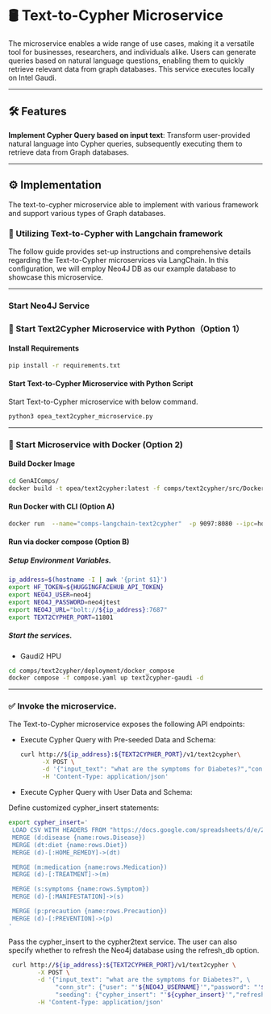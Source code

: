 # 🛢 Text-to-Cypher Microservice

The microservice enables a wide range of use cases, making it a versatile tool for businesses, researchers, and individuals alike. Users can generate queries based on natural language questions, enabling them to quickly retrieve relevant data from graph databases. This service executes locally on Intel Gaudi.

---

## 🛠️ Features

**Implement Cypher Query based on input text**: Transform user-provided natural language into Cypher queries, subsequently executing them to retrieve data from Graph databases.

---

## ⚙️ Implementation

The text-to-cypher microservice able to implement with various framework and support various types of Graph databases.

### 🔗 Utilizing Text-to-Cypher with Langchain framework

The follow guide provides set-up instructions and comprehensive details regarding the Text-to-Cypher microservices via LangChain. In this configuration, we will employ Neo4J DB as our example database to showcase this microservice.

---

### Start Neo4J Service

### 🚀 Start Text2Cypher Microservice with Python（Option 1）

#### Install Requirements

```bash
pip install -r requirements.txt
```

#### Start Text-to-Cypher Microservice with Python Script

Start Text-to-Cypher microservice with below command.

```bash
python3 opea_text2cypher_microservice.py
```

---

### 🚀 Start Microservice with Docker (Option 2)

#### Build Docker Image

```bash
cd GenAIComps/
docker build -t opea/text2cypher:latest -f comps/text2cypher/src/Dockerfile.intel_hpu .
```

#### Run Docker with CLI (Option A)

```bash
docker run  --name="comps-langchain-text2cypher"  -p 9097:8080 --ipc=host opea/text2cypher:latest
```

#### Run via docker compose (Option B)

##### Setup Environment Variables.

```bash
ip_address=$(hostname -I | awk '{print $1}')
export HF_TOKEN=${HUGGINGFACEHUB_API_TOKEN}
export NEO4J_USER=neo4j
export NEO4J_PASSWORD=neo4jtest
export NEO4J_URL="bolt://${ip_address}:7687"
export TEXT2CYPHER_PORT=11801
```

##### Start the services.

- Gaudi2 HPU

```bash
cd comps/text2cypher/deployment/docker_compose
docker compose -f compose.yaml up text2cypher-gaudi -d
```

---

### ✅ Invoke the microservice.

The Text-to-Cypher microservice exposes the following API endpoints:

- Execute Cypher Query with Pre-seeded Data and Schema:

  ```bash
  curl http://${ip_address}:${TEXT2CYPHER_PORT}/v1/text2cypher\
        -X POST \
        -d '{"input_text": "what are the symptoms for Diabetes?","conn_str": {"user": "'${NEO4J_USERNAME}'","password": "'${NEO4J_PASSWPORD}'","url": "'${NEO4J_URL}'" }}' \
        -H 'Content-Type: application/json'
  ```

- Execute Cypher Query with User Data and Schema:

Define customized cypher_insert statements:

```bash
export cypher_insert='
 LOAD CSV WITH HEADERS FROM "https://docs.google.com/spreadsheets/d/e/2PACX-1vQCEUxVlMZwwI2sn2T1aulBrRzJYVpsM9no8AEsYOOklCDTljoUIBHItGnqmAez62wwLpbvKMr7YoHI/pub?gid=0&single=true&output=csv" AS rows
 MERGE (d:disease {name:rows.Disease})
 MERGE (dt:diet {name:rows.Diet})
 MERGE (d)-[:HOME_REMEDY]->(dt)

 MERGE (m:medication {name:rows.Medication})
 MERGE (d)-[:TREATMENT]->(m)

 MERGE (s:symptoms {name:rows.Symptom})
 MERGE (d)-[:MANIFESTATION]->(s)

 MERGE (p:precaution {name:rows.Precaution})
 MERGE (d)-[:PREVENTION]->(p)
'
```

Pass the cypher_insert to the cypher2text service. The user can also specify whether to refresh the Neo4j database using the refresh_db option.

```bash
 curl http://${ip_address}:${TEXT2CYPHER_PORT}/v1/text2cypher \
        -X POST \
        -d '{"input_text": "what are the symptoms for Diabetes?", \
             "conn_str": {"user": "'${NEO4J_USERNAME}'","password": "'${NEO4J_PASSWPORD}'","url": "'${NEO4J_URL}'" } \
             "seeding": {"cypher_insert": "'${cypher_insert}'","refresh_db": "True" }}' \
        -H 'Content-Type: application/json'

```
